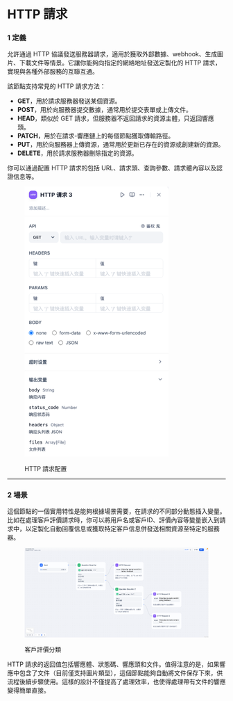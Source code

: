 # HTTP 請求

### 1 定義

允許通過 HTTP 協議發送服務器請求，適用於獲取外部數據、webhook、生成圖片、下載文件等情景。它讓你能夠向指定的網絡地址發送定製化的 HTTP 請求，實現與各種外部服務的互聯互通。

該節點支持常見的 HTTP 請求方法：

* **GET**，用於請求服務器發送某個資源。
* **POST**，用於向服務器提交數據，通常用於提交表單或上傳文件。
* **HEAD**，類似於 GET 請求，但服務器不返回請求的資源主體，只返回響應頭。
* **PATCH**，用於在請求-響應鏈上的每個節點獲取傳輸路徑。
* **PUT**，用於向服務器上傳資源，通常用於更新已存在的資源或創建新的資源。
* **DELETE**，用於請求服務器刪除指定的資源。

你可以通過配置 HTTP 請求的包括 URL、請求頭、查詢參數、請求體內容以及認證信息等。&#x20;

<figure><img src="../../../.gitbook/assets/image (52).png" alt="" width="332"><figcaption><p>HTTP 請求配置</p></figcaption></figure>

***

### 2 場景

這個節點的一個實用特性是能夠根據場景需要，在請求的不同部分動態插入變量。比如在處理客戶評價請求時，你可以將用戶名或客戶ID、評價內容等變量嵌入到請求中，以定製化自動回覆信息或獲取特定客戶信息併發送相關資源至特定的服務器。

<figure><img src="../../../.gitbook/assets/image (50).png" alt=""><figcaption><p>客戶評價分類</p></figcaption></figure>

HTTP 請求的返回值包括響應體、狀態碼、響應頭和文件。值得注意的是，如果響應中包含了文件（目前僅支持圖片類型），這個節點能夠自動將文件保存下來，供流程後續步驟使用。這樣的設計不僅提高了處理效率，也使得處理帶有文件的響應變得簡單直接。
